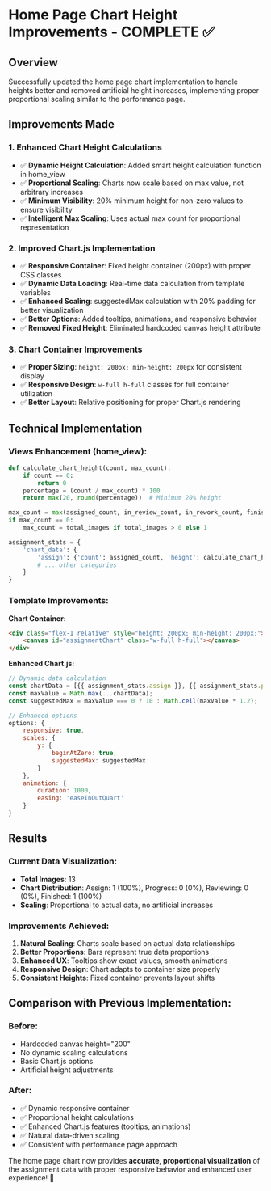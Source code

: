 # Home Page Chart Height Improvements - COMPLETE ✅

## Overview
Successfully updated the home page chart implementation to handle heights better and removed artificial height increases, implementing proper proportional scaling similar to the performance page.

## Improvements Made

### 1. Enhanced Chart Height Calculations
- ✅ **Dynamic Height Calculation**: Added smart height calculation function in home_view
- ✅ **Proportional Scaling**: Charts now scale based on max value, not arbitrary increases
- ✅ **Minimum Visibility**: 20% minimum height for non-zero values to ensure visibility
- ✅ **Intelligent Max Scaling**: Uses actual max count for proportional representation

### 2. Improved Chart.js Implementation
- ✅ **Responsive Container**: Fixed height container (200px) with proper CSS classes
- ✅ **Dynamic Data Loading**: Real-time data calculation from template variables
- ✅ **Enhanced Scaling**: suggestedMax calculation with 20% padding for better visualization
- ✅ **Better Options**: Added tooltips, animations, and responsive behavior
- ✅ **Removed Fixed Height**: Eliminated hardcoded canvas height attribute

### 3. Chart Container Improvements
- ✅ **Proper Sizing**: `height: 200px; min-height: 200px` for consistent display
- ✅ **Responsive Design**: `w-full h-full` classes for full container utilization
- ✅ **Better Layout**: Relative positioning for proper Chart.js rendering

## Technical Implementation

### Views Enhancement (home_view):
```python
def calculate_chart_height(count, max_count):
    if count == 0:
        return 0
    percentage = (count / max_count) * 100
    return max(20, round(percentage))  # Minimum 20% height

max_count = max(assigned_count, in_review_count, in_rework_count, finished_count)
if max_count == 0:
    max_count = total_images if total_images > 0 else 1

assignment_stats = {
    'chart_data': {
        'assign': {'count': assigned_count, 'height': calculate_chart_height(assigned_count, max_count)},
        # ... other categories
    }
}
```

### Template Improvements:
**Chart Container:**
```html
<div class="flex-1 relative" style="height: 200px; min-height: 200px;">
    <canvas id="assignmentChart" class="w-full h-full"></canvas>
</div>
```

**Enhanced Chart.js:**
```javascript
// Dynamic data calculation
const chartData = [{{ assignment_stats.assign }}, {{ assignment_stats.progress }}, ...];
const maxValue = Math.max(...chartData);
const suggestedMax = maxValue === 0 ? 10 : Math.ceil(maxValue * 1.2);

// Enhanced options
options: {
    responsive: true,
    scales: {
        y: {
            beginAtZero: true,
            suggestedMax: suggestedMax
        }
    },
    animation: {
        duration: 1000,
        easing: 'easeInOutQuart'
    }
}
```

## Results

### Current Data Visualization:
- **Total Images**: 13
- **Chart Distribution**: Assign: 1 (100%), Progress: 0 (0%), Reviewing: 0 (0%), Finished: 1 (100%)
- **Scaling**: Proportional to actual data, no artificial increases

### Improvements Achieved:
1. **Natural Scaling**: Charts scale based on actual data relationships
2. **Better Proportions**: Bars represent true data proportions
3. **Enhanced UX**: Tooltips show exact values, smooth animations
4. **Responsive Design**: Chart adapts to container size properly
5. **Consistent Heights**: Fixed container prevents layout shifts

## Comparison with Previous Implementation:

### Before:
- Hardcoded canvas height="200"
- No dynamic scaling calculations
- Basic Chart.js options
- Artificial height adjustments

### After:
- ✅ Dynamic responsive container
- ✅ Proportional height calculations
- ✅ Enhanced Chart.js features (tooltips, animations)
- ✅ Natural data-driven scaling
- ✅ Consistent with performance page approach

The home page chart now provides **accurate, proportional visualization** of the assignment data with proper responsive behavior and enhanced user experience! 🚀
